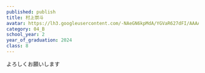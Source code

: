 ```yaml
---
published: publish
title: 村上崇斗
avatar: https://lh3.googleusercontent.com/-NAeGN6kpMdA/YGVaR627dFI/AAAAAAAAUnQ/Mm_5RwlT6NIEFSi9XtDf42CquiBIV1JdQCE0YCxgi/IMG_4763.HEIC
category: 04_B
school_year: 2
year_of_graduation: 2024
class: 8
---
```

よろしくお願いします